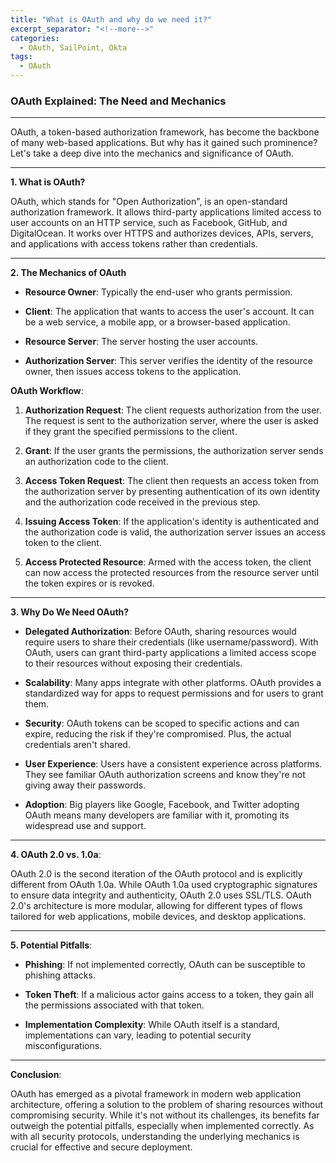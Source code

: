 ```yaml
---
title: "What is OAuth and why do we need it?"
excerpt_separator: "<!--more-->"
categories:
  - OAuth, SailPoint, Okta
tags:
  - OAuth
---
```


### OAuth Explained: The Need and Mechanics

---

OAuth, a token-based authorization framework, has become the backbone of many web-based applications. But why has it gained such prominence? Let's take a deep dive into the mechanics and significance of OAuth.

---

**1. What is OAuth?**

OAuth, which stands for "Open Authorization", is an open-standard authorization framework. It allows third-party applications limited access to user accounts on an HTTP service, such as Facebook, GitHub, and DigitalOcean. It works over HTTPS and authorizes devices, APIs, servers, and applications with access tokens rather than credentials.

---

**2. The Mechanics of OAuth**

- **Resource Owner**: Typically the end-user who grants permission.
  
- **Client**: The application that wants to access the user's account. It can be a web service, a mobile app, or a browser-based application.
  
- **Resource Server**: The server hosting the user accounts.
  
- **Authorization Server**: This server verifies the identity of the resource owner, then issues access tokens to the application.

**OAuth Workflow**:

1. **Authorization Request**: The client requests authorization from the user. The request is sent to the authorization server, where the user is asked if they grant the specified permissions to the client.
   
2. **Grant**: If the user grants the permissions, the authorization server sends an authorization code to the client.
   
3. **Access Token Request**: The client then requests an access token from the authorization server by presenting authentication of its own identity and the authorization code received in the previous step.
   
4. **Issuing Access Token**: If the application's identity is authenticated and the authorization code is valid, the authorization server issues an access token to the client.
   
5. **Access Protected Resource**: Armed with the access token, the client can now access the protected resources from the resource server until the token expires or is revoked.

---

**3. Why Do We Need OAuth?**

- **Delegated Authorization**: Before OAuth, sharing resources would require users to share their credentials (like username/password). With OAuth, users can grant third-party applications a limited access scope to their resources without exposing their credentials.

- **Scalability**: Many apps integrate with other platforms. OAuth provides a standardized way for apps to request permissions and for users to grant them.

- **Security**: OAuth tokens can be scoped to specific actions and can expire, reducing the risk if they're compromised. Plus, the actual credentials aren't shared.

- **User Experience**: Users have a consistent experience across platforms. They see familiar OAuth authorization screens and know they're not giving away their passwords.

- **Adoption**: Big players like Google, Facebook, and Twitter adopting OAuth means many developers are familiar with it, promoting its widespread use and support.

---

**4. OAuth 2.0 vs. 1.0a**: 

OAuth 2.0 is the second iteration of the OAuth protocol and is explicitly different from OAuth 1.0a. While OAuth 1.0a used cryptographic signatures to ensure data integrity and authenticity, OAuth 2.0 uses SSL/TLS. OAuth 2.0's architecture is more modular, allowing for different types of flows tailored for web applications, mobile devices, and desktop applications.

---

**5. Potential Pitfalls**:

- **Phishing**: If not implemented correctly, OAuth can be susceptible to phishing attacks.
  
- **Token Theft**: If a malicious actor gains access to a token, they gain all the permissions associated with that token.
  
- **Implementation Complexity**: While OAuth itself is a standard, implementations can vary, leading to potential security misconfigurations.

---

**Conclusion**:

OAuth has emerged as a pivotal framework in modern web application architecture, offering a solution to the problem of sharing resources without compromising security. While it's not without its challenges, its benefits far outweigh the potential pitfalls, especially when implemented correctly. As with all security protocols, understanding the underlying mechanics is crucial for effective and secure deployment.

